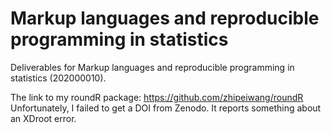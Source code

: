 # Markup languages and reproducible programming in statistics

Deliverables for Markup languages and reproducible programming in statistics (202000010).


The link to my roundR package: https://github.com/zhipeiwang/roundR
Unfortunately, I failed to get a DOI from Zenodo. It reports something about an XDroot error.
